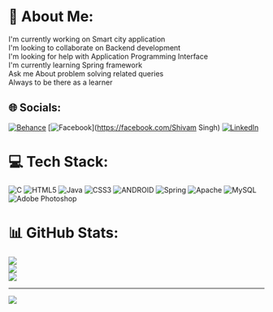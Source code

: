 # 💫 About Me:
I'm currently working on Smart city application<br>I'm looking to collaborate on Backend development<br>I'm looking for help with Application Programming Interface<br>I'm currently learning Spring framework<br>Ask me About problem solving related queries<br>Always to be there as a learner


## 🌐 Socials:
[![Behance](https://img.shields.io/badge/Behance-1769ff?logo=behance&logoColor=white)](https://behance.net/Shivam8989) [![Facebook](https://img.shields.io/badge/Facebook-%231877F2.svg?logo=Facebook&logoColor=white)](https://facebook.com/Shivam Singh) [![LinkedIn](https://img.shields.io/badge/LinkedIn-%230077B5.svg?logo=linkedin&logoColor=white)](https://linkedin.com/in/shivam-singh771) 

# 💻 Tech Stack:
![C](https://img.shields.io/badge/c-%2300599C.svg?style=for-the-badge&logo=c&logoColor=white) ![HTML5](https://img.shields.io/badge/html5-%23E34F26.svg?style=for-the-badge&logo=html5&logoColor=white) ![Java](https://img.shields.io/badge/java-%23ED8B00.svg?style=for-the-badge&logo=java&logoColor=white) ![CSS3](https://img.shields.io/badge/css3-%231572B6.svg?style=for-the-badge&logo=css3&logoColor=white) ![ANDROID](https://img.shields.io/badge/android-%2320232a.svg?style=for-the-badge&logo=android&logoColor=%a4c639) ![Spring](https://img.shields.io/badge/spring-%236DB33F.svg?style=for-the-badge&logo=spring&logoColor=white) ![Apache](https://img.shields.io/badge/apache-%23D42029.svg?style=for-the-badge&logo=apache&logoColor=white) ![MySQL](https://img.shields.io/badge/mysql-%2300f.svg?style=for-the-badge&logo=mysql&logoColor=white) ![Adobe Photoshop](https://img.shields.io/badge/adobephotoshop-%2331A8FF.svg?style=for-the-badge&logo=adobephotoshop&logoColor=white)
# 📊 GitHub Stats:
![](https://github-readme-stats.vercel.app/api?username=shivam8989&theme=dark&hide_border=false&include_all_commits=false&count_private=false)<br/>
![](https://github-readme-streak-stats.herokuapp.com/?user=shivam8989&theme=dark&hide_border=false)<br/>
![](https://github-readme-stats.vercel.app/api/top-langs/?username=shivam8989&theme=dark&hide_border=false&include_all_commits=false&count_private=false&layout=compact)

---
[![](https://visitcount.itsvg.in/api?id=shivam8989&icon=0&color=0)](https://visitcount.itsvg.in)

<!-- Proudly created with GPRM ( https://gprm.itsvg.in ) -->
